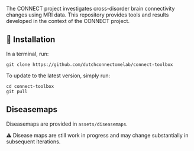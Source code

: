 The CONNECT project investigates cross-disorder brain connectivity changes using MRI data. 
This repository provides tools and results developed in the context of the  CONNECT project.

## :hammer: Installation

In a terminal, run:

```
git clone https://github.com/dutchconnectomelab/connect-toolbox
```

To update to the latest version, simply run:

```
cd connect-toolbox
git pull
```

## Diseasemaps

Diseasemaps are provided in `assets/diseasemaps`.

:warning: Disease maps are still work in progress and may change substantially in subsequent iterations.
